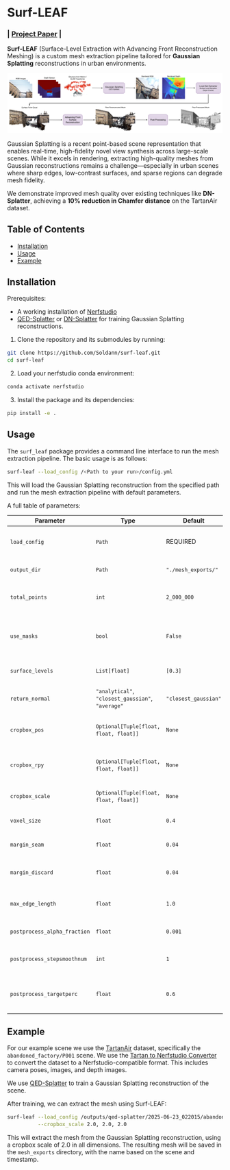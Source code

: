 # Surf-LEAF

### | [Project Paper](3D_Vision_Final_Report.pdf) |

**Surf-LEAF** (Surface-Level Extraction with Advancing Front Reconstruction Meshing) is a custom mesh extraction pipeline tailored for **Gaussian Splatting** reconstructions in urban environments.

![Surf-LEAF Pipeline](imgs/pipeline.png)

Gaussian Splatting is a recent point-based scene representation that enables real-time, high-fidelity novel view synthesis across large-scale scenes. While it excels in rendering, extracting high-quality meshes from Gaussian reconstructions remains a challenge—especially in urban scenes where sharp edges, low-contrast surfaces, and sparse regions can degrade mesh fidelity.

We demonstrate improved mesh quality over existing techniques like **DN-Splatter**, achieving a **10% reduction in Chamfer distance** on the TartanAir dataset.

## Table of Contents
- [Installation](#installation)
- [Usage](#usage)
- [Example](#example)

## Installation
Prerequisites:
- A working installation of [Nerfstudio](https://docs.nerf.studio/quickstart/installation.html)
- [QED-Splatter](https://github.com/leggedrobotics/qed-splatter/tree/normal_testing) or [DN-Splatter](https://github.com/maturk/dn-splatter/tree/main) for training Gaussian Splatting reconstructions.

1. Clone the repository and its submodules by running:

```sh
git clone https://github.com/Soldann/surf-leaf.git
cd surf-leaf
```

2. Load your nerfstudio conda environment:

```sh
conda activate nerfstudio
```

3. Install the package and its dependencies:

```sh
pip install -e .
```

## Usage
The `surf_leaf` package provides a command line interface to run the mesh extraction pipeline. The basic usage is as follows:

```sh
surf-leaf --load_config /<Path to your run>/config.yml
```

This will load the Gaussian Splatting reconstruction from the specified path and run the mesh extraction pipeline with default parameters.

A full table of parameters:

| Parameter | Type | Default              | Description |
|----------|------|----------------------|-------------|
| `load_config` | `Path` | REQUIRED             | Path to the trained config YAML file. |
| `output_dir` | `Path` | `"./mesh_exports/"`  | Path to the output directory. |
| `total_points` | `int` | `2_000_000`          | Total number of surface samples to extract. |
| `use_masks` | `bool` | `False`              | If dataset has masks, use them to restrict surface sampling. |
| `surface_levels` | `List[float]` | `[0.3]`              | Surface level isosurfaces to extract. |
| `return_normal` | `"analytical"`, `"closest_gaussian"`, `"average"` | `"closest_gaussian"` | Strategy for estimating normals from Gaussians. |
| `cropbox_pos` | `Optional[Tuple[float, float, float]]` | `None`               | Position of the cropbox center (x, y, z). |
| `cropbox_rpy` | `Optional[Tuple[float, float, float]]` | `None`               | Orientation of cropbox in roll, pitch, yaw (radians). |
| `cropbox_scale` | `Optional[Tuple[float, float, float]]` | `None`               | Scale (size) of the cropbox. |
| `voxel_size` | `float` | `0.4`                | Voxel size used during meshing. |
| `margin_seam` | `float` | `0.04`               | Seam margin used during meshing. |
| `margin_discard` | `float` | `0.04`               | Discard margin used during meshing. |
| `max_edge_length` | `float` | `1.0`                | Maximum triangle edge length in the mesh. |
| `postprocess_alpha_fraction` | `float` | `0.001`              | Alpha wrapping ball size fraction. |
| `postprocess_stepsmoothnum` | `int` | `1`                  | Number of HC Laplacian smoothing steps. |
| `postprocess_targetperc` | `float` | `0.6`                | Target reduction percentage for mesh simplification. |

## Example
For our example scene we use the [TartanAir](https://theairlab.org/tartanair-dataset/) dataset, specifically the `abandoned_factory/P001` scene. We use the [Tartan to Nerfstudio Converter](https://github.com/IQisMySenpai/tartanToNerfstudio) to convert the dataset to a Nerfstudio-compatible format. This includes camera poses, images, and depth images.

We use [QED-Splatter](https://github.com/leggedrobotics/qed-splatter/tree/normal_testing) to train a Gaussian Splatting reconstruction of the scene.

After training, we can extract the mesh using Surf-LEAF:

```sh
surf-leaf --load_config /outputs/qed-splatter/2025-06-23_022015/abandoned_factory/P001/config.yml \
          --cropbox_scale 2.0, 2.0, 2.0
```

This will extract the mesh from the Gaussian Splatting reconstruction, using a cropbox scale of 2.0 in all dimensions.
The resulting mesh will be saved in the `mesh_exports` directory, with the name based on the scene and timestamp.

